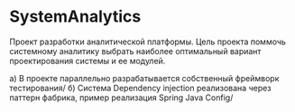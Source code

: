 # SystemAnalytics

Проект разработки аналитической платформы. Цель проекта поммочь системному аналитику
 выбрать наиболее оптимальный вариант проектирования системы и ее модулей.
 
а) В проекте параллельно разрабатывается собственный фреймворк тестирования/
б) Система Dependency injection реализована через паттерн фабрика, пример реализация Spring Java Config/

